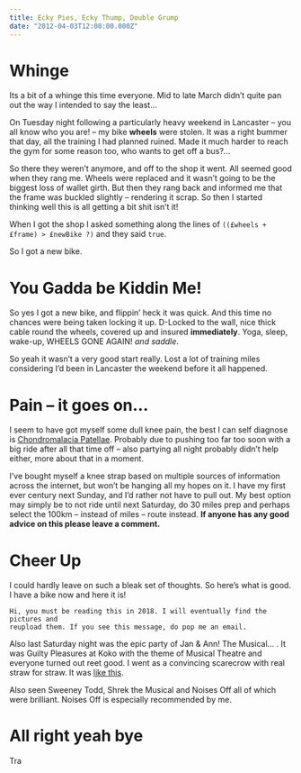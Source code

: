 ```yaml
---
title: Ecky Pies, Ecky Thump, Double Grump
date: "2012-04-03T12:00:00.000Z"
---
```


# Whinge

Its a bit of a whinge this time everyone. Mid to late March didn’t quite pan out
the way I intended to say the least…

On Tuesday night following a particularly heavy weekend in Lancaster – you all
know who you are! – my bike **wheels** were stolen. It was a right bummer that 
day, all the training I had planned ruined. Made it much harder to reach the gym
for some reason too, who wants to get off a bus?…

So there they weren’t anymore, and off to the shop it went. All seemed good when
they rang me. Wheels were replaced and it wasn’t going to be the biggest loss of
wallet girth. But then they rang back and informed me that the frame was buckled
slightly – rendering it scrap. So then I started thinking well this is all
getting a bit shit isn’t it!

When I got the shop I asked something along the lines of
`((£wheels + £frame) > £newBike ?)` and they said `true`.

So I got a new bike.

# You Gadda be Kiddin Me!

So yes I got a new bike, and flippin’ heck it was quick. And this time no 
chances were being taken locking it up. D-Locked to the wall, nice thick cable
round the wheels, covered up and insured **immediately**. Yoga, sleep, wake-up,
WHEELS GONE AGAIN! *and saddle*.

So yeah it wasn’t a very good start really. Lost a lot of training miles 
considering I’d been in Lancaster the weekend before it all happened.

# Pain – it goes on…

I seem to have got myself some dull knee pain, the best I can self diagnose is
[Chondromalacia Patellae](http://en.wikipedia.org/wiki/Chondromalacia_patellae).
Probably due to pushing too far too soon with a big ride after all that time off
– also partying all night probably didn’t help either, more about that in a
moment.

I’ve bought myself a knee strap based on multiple sources of information across
the internet, but won’t be hanging all my hopes on it. I have my first ever
century next Sunday, and I’d rather not have to pull out. My best option may
simply be to not ride until next Saturday, do 30 miles prep and perhaps select
the 100km – instead of miles – route instead. **If anyone has any good advice on
this please leave a comment.**

# Cheer Up

I could hardly leave on such a bleak set of thoughts. So here’s what is good. I
have a bike now and here it is!

```
Hi, you must be reading this in 2018. I will eventually find the pictures and
reupload them. If you see this message, do pop me an email.
```

Also last Saturday night was the epic party of Jan & Ann! The Musical… . It was
Guilty Pleasures at Koko with the theme of Musical Theatre and everyone turned
out reet good. I went as a convincing scarecrow with real straw for straw. It 
was [like this](http://www.guiltypleasures.co.uk/photos?album=1&gallery=81).

Also seen Sweeney Todd, Shrek the Musical and Noises Off all of which were
brilliant. Noises Off is especially recommended by me.

# All right yeah bye

Tra